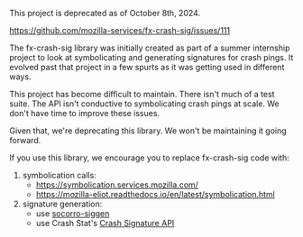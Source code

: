 This project is deprecated as of October 8th, 2024.

https://github.com/mozilla-services/fx-crash-sig/issues/111

The fx-crash-sig library was initially created as part of a summer internship
project to look at symbolicating and generating signatures for crash pings. It
evolved past that project in a few spurts as it was getting used in different
ways.

This project has become difficult to maintain. There isn't much of a test
suite. The API isn't conductive to symbolicating crash pings at scale. We don't
have time to improve these issues.

Given that, we're deprecating this library. We won't be maintaining it going forward.

If you use this library, we encourage you to replace fx-crash-sig code with:

1. symbolication calls:
   * https://symbolication.services.mozilla.com/
   * https://mozilla-eliot.readthedocs.io/en/latest/symbolication.html
2. signature generation:
   * use [socorro-siggen](https://github.com/willkg/socorro-siggen/)
   * use Crash Stat's [Crash Signature API](https://crash-stats.mozilla.org/api/#CrashSignature)
